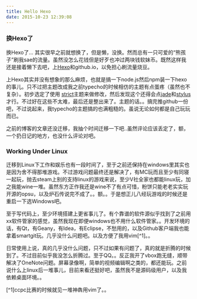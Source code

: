 ```yaml
---
title: Hello Hexo
date: 2015-10-23 12:39:08
---
```


### 换Hexo了

换Hexo了...
其实很早之前就想换了，但是懒，没换。然而总有一只可爱的“熊孩子”刷我sae的流量。虽然没怎么花钱但是好歹也冲过两块钱软妹币。既然这样我还是接着懒下去吧，上[Hexo](http://hexo.io/)和github.io，以免担心刷流量烧豆。

<!--more-->

上Hexo其实并没有想象的那么麻烦，也就是搞一下node.js然后npm装一下hexo的事儿。只不过把主题改成我之前typecho的时候相仿的主题有点蛋疼（虽然也不复杂）。初步选定了使用 [strict](https://github.com/17/hexo-theme-strict)主题来做修改，然后发现这个还得会点[jade](http://jade-lang.com/)和[stylus](http://learnboost.github.io/stylus/)才行。不过好在这些不太难，最后还是整出来了。主题的话。。搞完推github一份吧，不过说起来，我typecho的主题搞的也满粗糙的。虽说无论如何都是自己玩玩而已。

之前的博客的文章还没迁移，我抽个时间迁移一下吧..虽然评论应该丢定了，额，一个扔日记的地方，也没什么评论对吧。

### Working Under Linux

迁移到Linux下工作和娱乐也有一段时间了，至于之前还保持在windows里其实也是因为舍不得那堆游戏。不过游戏问题最终还是解决了，有MC玩而且至少有同寝一起玩，抛去steam上别的支持linux的游戏来说，至少V社全家也都能linux玩，加之我能wine一堆。虽然东方正作我还是wine不了有点可惜，粉饼只能老老实实玩开源的opsu，以及炉石传说完不成了。。额。。于是想正儿八经玩游戏的时候还是重启一下选Windows吧。

至于写代码上，至少环境搭建上更省事儿了。有个靠谱的软件源似乎找到了之前用xx软件管家的感觉，虽然我现在即便windows也不用什么软件管家。。开发环境的话，有Qt，有Geany，有Idea，有Eclipse，不愁用的，以及Github客户端我也能拿着smartgit玩。几乎没什么问题吧。以及方便了我用vim[^1]。。

日常使用上说，真的几乎没什么问题，只不过如果有问题了，真的就是折腾的时候到了。不过目前似乎我没怎么折腾过。至于QQ。。反正我开了vbox跑无缝，顺带解决了OneNote问题。屏幕录像啊，简单的视频编辑啊之类的，都还能玩。之前说什么上linux后一堆事儿，目前来看还挺好吧，虽然我不是源码级用户，以及我依赖桌面环境。。




[^1]ccpc比赛的时候就见一堆神犇用vim了。。
